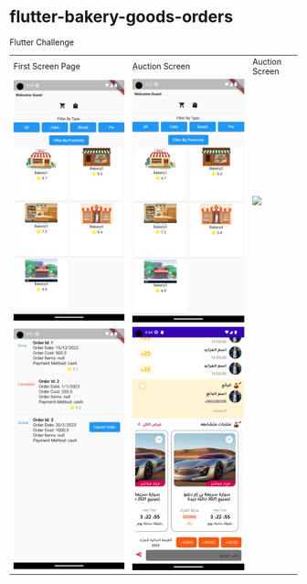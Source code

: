 # flutter-bakery-goods-orders
Flutter Challenge

<table>
  <tr>
    <td>First Screen Page</td>
     <td>ِAuction Screen</td>
     <td>Auction Screen</td>
  </tr>
  <tr>
    <td><img src="https://github.com/eng-marwa/flutter-bakery-goods-orders/blob/main/Screenshot_1674280999.png" width="400"></td>
   <td><img src="https://github.com/eng-marwa/flutter-bakery-goods-orders/blob/main/Screenshot_1674286294.png" width="400"></td>
   <td><img src="https://github.com/eng-marwa/flutter-bakery-goods-orders/blob/main/Screenshot_1674286300." width="400"></td>
  </tr>
  <tr>
    <td><img src="https://github.com/eng-marwa/flutter-bakery-goods-orders/blob/main/Screenshot_1674286289.png" width="400"></td>
    <td><img src="https://github.com/eng-marwa/clean_architecure_mazad_task/blob/master/Screenshot_1673707492.png" width="400"/></td>

  </tr>
 </table>

